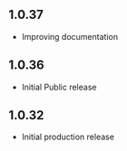 <!-- https://developers.home-assistant.io/docs/add-ons/presentation#keeping-a-changelog -->

## 1.0.37

- Improving documentation

## 1.0.36

- Initial Public release

## 1.0.32

- Initial production release